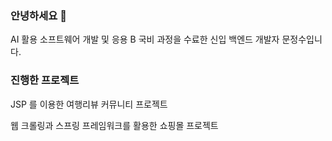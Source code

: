 ### 안녕하세요 👋
AI 활용 소프트웨어 개발 및 응용 B 국비 과정을 수료한 신입 백엔드 개발자 문정수입니다.

### 진행한 프로젝트

JSP 를 이용한 여행리뷰 커뮤니티 프로젝트

웹 크롤링과 스프링 프레임워크를 활용한 쇼핑몰 프로젝트



<!--
**j38317/j38317** is a ✨ _special_ ✨ repository because its `README.md` (this file) appears on your GitHub profile.

Here are some ideas to get you started:

- 🔭 I’m currently working on ...
- 🌱 I’m currently learning ...
- 👯 I’m looking to collaborate on ...
- 🤔 I’m looking for help with ...
- 💬 Ask me about ...
- 📫 How to reach me: ...
- 😄 Pronouns: ...
- ⚡ Fun fact: ...
-->
